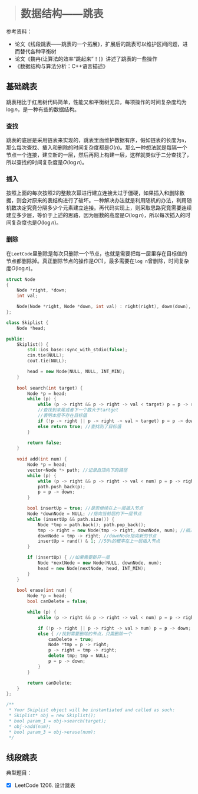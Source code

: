> # 数据结构——跳表

参考资料：

* 论文《线段跳表——跳表的一个拓展》，扩展后的跳表可以维护区间问题，进而替代各种平衡树
* 论文《魏冉(让算法的效率“跳起来”！)》讲述了跳表的一些操作
* 《数据结构与算法分析：C++语言描述》

## 基础跳表

跳表相比于红黑树代码简单，性能又和平衡树无异，每项操作的时间复杂度均为$\log n$，是一种有些的数据结构。

### 查找

跳表的底层是采用链表来实现的，跳表里面维护数据有序，假如链表的长度为`n`，那么每次查找、插入和删除的时间复杂度都是$O(n)$。那么一种想法就是每隔一个节点一个连接，建立新的一层，然后再网上构建一层，这样就类似于二分查找了，所以查找的时间复杂度是$O(\log n)$。

### 插入

按照上面的每次按照2的整数次幂进行建立连接太过于僵硬，如果插入和删除数据，则会对原来的表结构进行了破坏。一种解决办法就是利用随机的办法，利用随机数决定究竟分隔多少个元素建立连接。再代码实现上，则采取思路究竟需要连续建立多少层，等价于上述的思路，因为层数的高度是$O(\log n)$，所以每次插入的时间复杂度也是$O(\log n)$。

### 删除

在`LeetCode`里删除是每次只删除一个节点，也就是需要把每一层里存在目标值的节点都删除掉。真正删除节点的操作是$O(1)$，最多需要在`log n`曾删除，时间复杂度$O(\log n)$。

```c++
struct Node
{
	Node *right, *down;
	int val;

	Node(Node *right, Node *down, int val) : right(right), down(down), val(val) {}
};

class Skiplist {
    Node *head;

public:
    Skiplist() {
    	std::ios_base::sync_with_stdio(false);
    	cin.tie(NULL);
    	cout.tie(NULL);

    	head = new Node(NULL, NULL, INT_MIN);
    }
    
    bool search(int target) {
    	Node *p = head;
    	while (p) {
    		while (p -> right && p -> right -> val < target) p = p -> right;
    		//查找到末尾或者下一个数大于tartget
    		//表明本层不存在目标值
    		if (!p -> right || p -> right -> val > target) p = p -> down;
    		else return true; //查找到了目标值
    	}

    	return false;
    }
    
    void add(int num) {
    	Node *p = head;
    	vector<Node *> path; //记录自顶向下的路径
    	while (p) {
    		while (p -> right && p -> right -> val < num) p = p -> right;
    		path.push_back(p);
    		p = p -> down;
    	}

    	bool insertUp = true; //是否继续在上一层插入节点
    	Node *downNode = NULL; //指向当前层的下一层节点
    	while (insertUp && path.size()) {
    		Node *tmp = path.back(); path.pop_back();
    		tmp -> right = new Node(tmp -> right, downNode, num); //插入一个新的节点
    		downNode = tmp -> right; //downNode指向新的节点
    		insertUp = rand() & 1; //50%的概率在上一层插入节点
    	}

    	if (insertUp) { //如果需要新开一层
    		Node *nextNode = new Node(NULL, downNode, num);
    		head = new Node(nextNode, head, INT_MIN);
    	}
    }
    
    bool erase(int num) {
    	Node *p = head;
    	bool canDelete = false;

    	while (p) {
    		while (p -> right && p -> right -> val < num) p = p -> right;

    		if (!p -> right || p -> right -> val > num) p = p -> down;
    		else { //找到需要删除的节点，只需删除一个
    			canDelete = true;
    			Node *tmp = p -> right;
    			p -> right = tmp -> right;
    			delete tmp; tmp = NULL;
    			p = p -> down;
    		}
    	}

    	return canDelete;
    }
};

/**
 * Your Skiplist object will be instantiated and called as such:
 * Skiplist* obj = new Skiplist();
 * bool param_1 = obj->search(target);
 * obj->add(num);
 * bool param_3 = obj->erase(num);
 */
```



## 线段跳表









典型题目：

- [x] LeetCode 1206. 设计跳表
